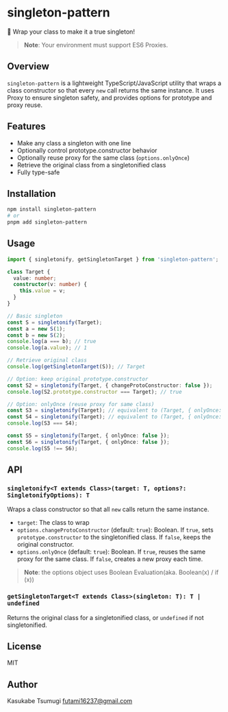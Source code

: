 # singleton-pattern

🦄 Wrap your class to make it a true singleton!

> **Note**: Your environment must support ES6 Proxies.

## Overview

`singleton-pattern` is a lightweight TypeScript/JavaScript utility that wraps a class constructor so that every `new` call returns the same instance. It uses Proxy to ensure singleton safety, and provides options for prototype and proxy reuse.

## Features

- Make any class a singleton with one line
- Optionally control prototype.constructor behavior
- Optionally reuse proxy for the same class (`options.onlyOnce`)
- Retrieve the original class from a singletonified class
- Fully type-safe

## Installation

```bash
npm install singleton-pattern
# or
pnpm add singleton-pattern
```

## Usage

```typescript
import { singletonify, getSingletonTarget } from 'singleton-pattern';

class Target {
  value: number;
  constructor(v: number) {
    this.value = v;
  }
}

// Basic singleton
const S = singletonify(Target);
const a = new S(1);
const b = new S(2);
console.log(a === b); // true
console.log(a.value); // 1

// Retrieve original class
console.log(getSingletonTarget(S)); // Target

// Option: keep original prototype.constructor
const S2 = singletonify(Target, { changeProtoConstructor: false });
console.log(S2.prototype.constructor === Target); // true

// Option: onlyOnce (reuse proxy for same class)
const S3 = singletonify(Target); // equivalent to (Target, { onlyOnce: true })
const S4 = singletonify(Target); // equivalent to (Target, { onlyOnce: true })
console.log(S3 === S4);

const S5 = singletonify(Target, { onlyOnce: false });
const S6 = singletonify(Target, { onlyOnce: false });
console.log(S5 !== S6);
```

## API

### `singletonify<T extends Class>(target: T, options?: SingletonifyOptions): T`

Wraps a class constructor so that all `new` calls return the same instance.

- `target`: The class to wrap
- `options.changeProtoConstructor` (default: `true`): Boolean. If `true`, sets `prototype.constructor` to the singletonified class. If `false`, keeps the original constructor.
- `options.onlyOnce` (default: `true`): Boolean. If `true`, reuses the same proxy for the same class. If `false`, creates a new proxy each time.

> **Note**: the options object uses Boolean Evaluation(aka. Boolean(x) / if (x))

### `getSingletonTarget<T extends Class>(singleton: T): T | undefined`

Returns the original class for a singletonified class, or `undefined` if not singletonified.

## License

MIT

## Author

Kasukabe Tsumugi <futami16237@gmail.com>
